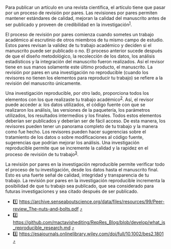 Para publicar un artículo en una revista científica, el artículo tiene que pasar por un proceso de
revisión por pares. Las revisiones por pares permiten mantener estándares de calidad, mejoran la calidad del manuscrito antes de ser publicado y proveen de credibilidad en la investigación<sup id =
"1">[1](#peer-review-benefits)</sup>.

El proceso de revisión por pares comienza cuando sometes un trabajo académico al escrutinio de otros
miembros de tu mismo campo de estudio. Estos pares revisan la validez de tu trabajo académico y
deciden si el manuscrito puede ser publicado o no. El proceso anterior sucede después de que el
diseño metodológico, la recolección de los datos, los análisis estadísticos y la integración del
manuscrito fueron realizados. Así el revisor tiene en sus manos solamente este último producto, el
manuscrito. La revisión por pares en una investigación no reproducible (cuando los revisores no
tienen los elementos para reproducir tu trabajo) se refiere a la revisión del manuscrito únicamente.

Una investigación reproducible, por otro lado, proporciona todos los elementos con los que
realizaste tu trabajo académico<sup id = "2">[2](#rep-res)</sup>. Así, el revisor puede acceder a:
los datos utilizados, el código fuente con que se realizaron los análisis, las versiones de la
paquetería, los parámetros utilizados, los resultados intermedios y los finales. Todos estos
elementos deberían ser publicados y deberían ser de fácil acceso. De esta manera, los revisores
pueden tener un panorama completo de tu trabajo y la manera como fue hecho. Los revisores pueden
hacer sugerencias sobre el tratamiento de los datos o sobre modificaciones al código fuente,
sugerencias que podrían mejorar los análisis. Una investigación reproducible permite que se
incremente la calidad y la rapidez en el proceso de revisión de tu trabajo<sup id =
"3">[3](#guide-repres)</sup>.

La revisión por pares en la investigación reproducible permite verificar todo el proceso de tu
investigación, desde los datos hasta el manuscrito final. Esto es una fuerte señal de calidad,
integridad y transparencia de tu trabajo. La revisión por pares en la investigación reproducible
incrementa la posibilidad de que tu trabajo sea publicado, que sea considerado para futuras
investigaciones y sea citado después de ser publicado.

- <a name="peer-review-benefits">:one:</a>
  https://archive.senseaboutscience.org/data/files/resources/99/Peer-review_The-nuts-and-bolts.pdf
  [:arrow_heading_up:](#1)
- <a name="rep-res">:two:</a>
  https://github.com/mactavishediting/RepRes_Blog/blob/develop/what_is_reproducible_research.md
  [:arrow_heading_up:](#2)
- <a name="guide-repres">:three:</a>
  https://esajournals.onlinelibrary.wiley.com/doi/full/10.1002/bes2.1801 [:arrow_heading_up:](#3)
